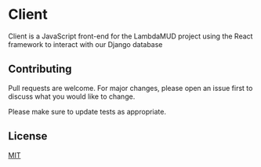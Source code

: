 # Client

Client is a JavaScript front-end for the LambdaMUD project using the React framework to interact with our Django database

## Contributing

Pull requests are welcome. For major changes, please open an issue first to discuss what you would like to change.

Please make sure to update tests as appropriate.

## License

[MIT](https://choosealicense.com/licenses/mit/)
